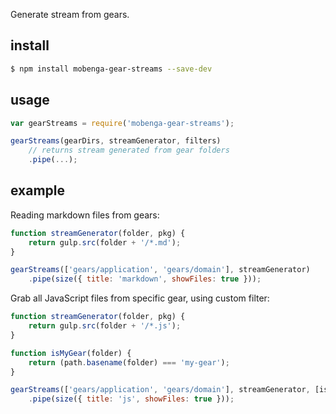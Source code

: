 Generate stream from gears.

## install

```bash
$ npm install mobenga-gear-streams --save-dev
```

## usage

```javascript
var gearStreams = require('mobenga-gear-streams');

gearStreams(gearDirs, streamGenerator, filters)
	// returns stream generated from gear folders
	.pipe(...);
```

## example

Reading markdown files from gears:

```javascript
function streamGenerator(folder, pkg) {
	return gulp.src(folder + '/*.md');
}

gearStreams(['gears/application', 'gears/domain'], streamGenerator)
	.pipe(size({ title: 'markdown', showFiles: true }));
```

Grab all JavaScript files from specific gear, using custom filter:

```javascript
function streamGenerator(folder, pkg) {
	return gulp.src(folder + '/*.js');
}

function isMyGear(folder) {
	return (path.basename(folder) === 'my-gear');
}

gearStreams(['gears/application', 'gears/domain'], streamGenerator, [isMyGear])
	.pipe(size({ title: 'js', showFiles: true }));
```
